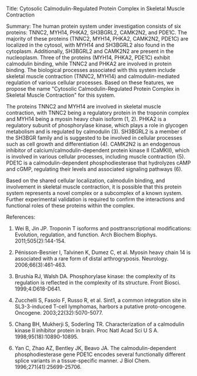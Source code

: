 Title: Cytosolic Calmodulin-Regulated Protein Complex in Skeletal Muscle Contraction

Summary: The human protein system under investigation consists of six proteins: TNNC2, MYH14, PHKA2, SH3BGRL2, CAMK2N2, and PDE1C. The majority of these proteins (TNNC2, MYH14, PHKA2, CAMK2N2, PDE1C) are localized in the cytosol, with MYH14 and SH3BGRL2 also found in the cytoplasm. Additionally, SH3BGRL2 and CAMK2N2 are present in the nucleoplasm. Three of the proteins (MYH14, PHKA2, PDE1C) exhibit calmodulin binding, while TNNC2 and PHKA2 are involved in protein binding. The biological processes associated with this system include skeletal muscle contraction (TNNC2, MYH14) and calmodulin-mediated regulation of various cellular processes. Based on these features, we propose the name "Cytosolic Calmodulin-Regulated Protein Complex in Skeletal Muscle Contraction" for this system.

The proteins TNNC2 and MYH14 are involved in skeletal muscle contraction, with TNNC2 being a regulatory protein in the troponin complex and MYH14 being a myosin heavy chain isoform (1, 2). PHKA2 is a regulatory subunit of phosphorylase kinase, which plays a role in glycogen metabolism and is regulated by calmodulin (3). SH3BGRL2 is a member of the SH3BGR family and is suggested to be involved in cellular processes such as cell growth and differentiation (4). CAMK2N2 is an endogenous inhibitor of calcium/calmodulin-dependent protein kinase II (CaMKII), which is involved in various cellular processes, including muscle contraction (5). PDE1C is a calmodulin-dependent phosphodiesterase that hydrolyzes cAMP and cGMP, regulating their levels and associated signaling pathways (6).

Based on the shared cellular localization, calmodulin binding, and involvement in skeletal muscle contraction, it is possible that this protein system represents a novel complex or a subcomplex of a known system. Further experimental validation is required to confirm the interactions and functional roles of these proteins within the complex.

References:

1. Wei B, Jin JP. Troponin T isoforms and posttranscriptional modifications: Evolution, regulation, and function. Arch Biochem Biophys. 2011;505(2):144-154.

2. Pénisson-Besnier I, Talvinen K, Dumez C, et al. Myosin heavy chain 14 is associated with a rare form of distal arthrogryposis. Neurology. 2006;66(3):461-463.

3. Brushia RJ, Walsh DA. Phosphorylase kinase: the complexity of its regulation is reflected in the complexity of its structure. Front Biosci. 1999;4:D618-D641.

4. Zucchelli S, Fasolo F, Russo R, et al. Sint1, a common integration site in SL3-3-induced T-cell lymphomas, harbors a putative proto-oncogene. Oncogene. 2003;22(32):5070-5077.

5. Chang BH, Mukherji S, Soderling TR. Characterization of a calmodulin kinase II inhibitor protein in brain. Proc Natl Acad Sci U S A. 1998;95(18):10890-10895.

6. Yan C, Zhao AZ, Bentley JK, Beavo JA. The calmodulin-dependent phosphodiesterase gene PDE1C encodes several functionally different splice variants in a tissue-specific manner. J Biol Chem. 1996;271(41):25699-25706.